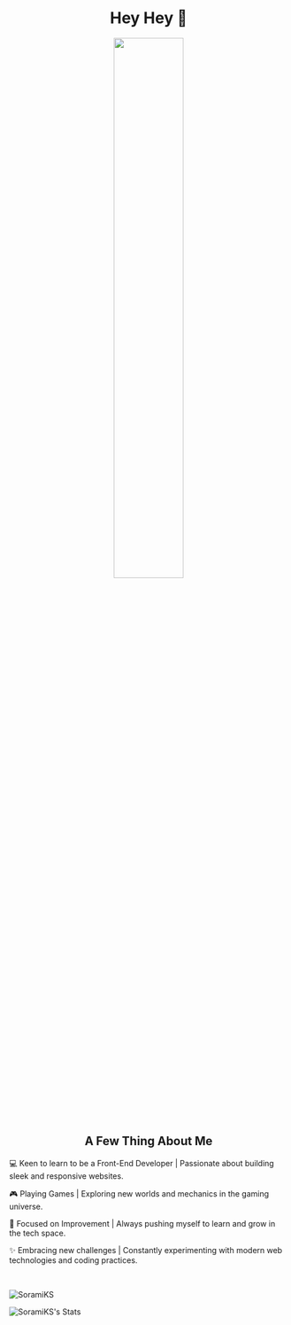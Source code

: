 
<h1 align="center">Hey Hey 👋</h1>
<div align="center">
<img src="https://media1.tenor.com/m/iOG-xvGrcVQAAAAd/hayasaka-kaguya.gif" width="50%"/>
</div>

<h2 align="center">A Few Thing About Me</h2>

<p>💻 Keen to learn to be a Front-End Developer | Passionate about building sleek and responsive websites.</p>
<p>🎮 Playing Games | Exploring new worlds and mechanics in the gaming universe.</p>
<p>💪 Focused on Improvement | Always pushing myself to learn and grow in the tech space.</p>
<p>✨ Embracing new challenges | Constantly experimenting with modern web technologies and coding practices.</p>
</br>

![SoramiKS]([https://count.getloli.com/@:name](https://count.getloli.com/@SoramiKS?name=SoramiKS&theme=booru-lewd&padding=7&offset=0&align=top&scale=1&pixelated=1&darkmode=auto))

![SoramiKS's Stats](https://github-readme-stats.vercel.app/api?username=SoramiKS&theme=tokyonight&show_icons=true&hide_border=false&count_private=true)
